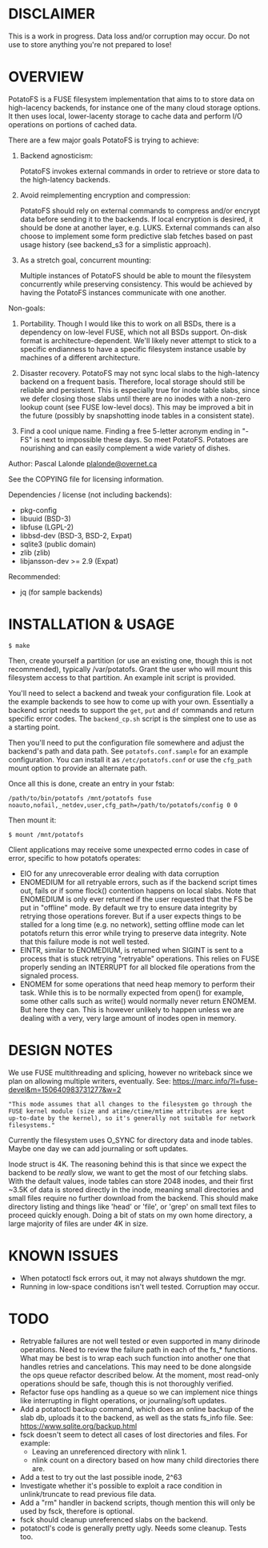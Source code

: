 DISCLAIMER
==========
This is a work in progress. Data loss and/or corruption may occur. Do not
use to store anything you're not prepared to lose!


OVERVIEW
========
PotatoFS is a FUSE filesystem implementation that aims to to store data on
high-lacency backends, for instance one of the many cloud storage options.
It then uses local, lower-lacenty storage to cache data and perform I/O
operations on portions of cached data.

There are a few major goals PotatoFS is trying to achieve:

  1) Backend agnosticism:

     PotatoFS invokes external commands in order to retrieve or store
     data to the high-latency backends.

  2) Avoid reimplementing encryption and compression:

     PotatoFS should rely on external commands to compress and/or
     encrypt data before sending it to the backends. If local encryption
     is desired, it should be done at another layer, e.g. LUKS. External
     commands can also choose to implement some form predictive slab
     fetches based on past usage history (see backend_s3 for a
     simplistic approach).

  3) As a stretch goal, concurrent mounting:

     Multiple instances of PotatoFS should be able to mount the filesystem
     concurrently while preserving consistency. This would be achieved by
     having the PotatoFS instances communicate with one another.

Non-goals:

  1) Portability. Though I would like this to work on all BSDs, there is
     a dependency on low-level FUSE, which not all BSDs support.
     On-disk format is architecture-dependent. We'll likely never attempt
     to stick to a specific endianness to have a specific filesystem
     instance usable by machines of a different architecture.

  2) Disaster recovery. PotatoFS may not sync local slabs to the high-latency
     backend on a frequent basis. Therefore, local storage should still be
     reliable and persistent. This is especially true for inode table slabs,
     since we defer closing those slabs until there are no inodes with a
     non-zero lookup count (see FUSE low-level docs). This may be improved a
     bit in the future (possibly by snapshotting inode tables in a
     consistent state).

  3) Find a cool unique name. Finding a free 5-letter acronym ending in
     "-FS" is next to impossible these days. So meet PotatoFS. Potatoes are
     nourishing and can easily complement a wide variety of dishes.


Author: Pascal Lalonde <plalonde@overnet.ca>

See the COPYING file for licensing information.

Dependencies / license (not including backends):
- pkg-config
- libuuid (BSD-3)
- libfuse (LGPL-2)
- libbsd-dev (BSD-3, BSD-2, Expat)
- sqlite3 (public domain)
- zlib (zlib)
- libjansson-dev >= 2.9 (Expat)

Recommended:
- jq (for sample backends)


INSTALLATION & USAGE
====================

```
$ make
```

Then, create yourself a partition (or use an existing one, though this is not
recommended), typically /var/potatofs. Grant the user who will mount this
filesystem access to that partition. An example init script is provided.

You'll need to select a backend and tweak your configuration file. Look
at the example backends to see how to come up with your own. Essentially a
backend script needs to support the `get`, `put` and `df` commands and return
specific error codes. The `backend_cp.sh` script is the simplest one to
use as a starting point.

Then you'll need to put the configuration file somewhere and adjust the
backend's path and data path. See `potatofs.conf.sample` for an example
configuration. You can install it as `/etc/potatofs.conf` or use the
`cfg_path` mount option to provide an alternate path.

Once all this is done, create an entry in your fstab:

```
/path/to/bin/potatofs /mnt/potatofs fuse noauto,nofail,_netdev,user,cfg_path=/path/to/potatofs/config 0 0
```

Then mount it:

```
$ mount /mnt/potatofs
```

Client applications may receive some unexpected errno codes in case of error,
specific to how potatofs operates:

* EIO for any unrecoverable error dealing with data corruption
* ENOMEDIUM for all retryable errors, such as if the backend script times out,
  fails or if some flock() contention happens on local slabs. Note that
  ENOMEDIUM is only ever returned if the user requested that the FS be put in
  "offline" mode. By default we try to ensure data integrity by retrying those
  operations forever. But if a user expects things to be stalled for a long
  time (e.g. no network), setting offline mode can let potatofs return this
  error while trying to preserve data integrity. Note that this failure mode is
  not well tested.
* EINTR, similar to ENOMEDIUM, is returned when SIGINT is sent to a process
  that is stuck retrying "retryable" operations. This relies on FUSE
  properly sending an INTERRUPT for all blocked file operations from the
  signaled process.
* ENOMEM for some operations that need heap memory to perform their task.
  While this is to be normally expected from open() for example, some other
  calls such as write() would normally never return ENOMEM. But here they can.
  This is however unlikely to happen unless we are dealing with a very, very
  large amount of inodes open in memory.


DESIGN NOTES
============
We use FUSE multithreading and splicing, however no writeback since we plan on
allowing multiple writers, eventually.
See: https://marc.info/?l=fuse-devel&m=150640983731277&w=2

	"This mode assumes that all changes to the filesystem go through the
	FUSE kernel module (size and atime/ctime/mtime attributes are kept
	up-to-date by the kernel), so it's generally not suitable for network
	filesystems."

Currently the filesystem uses O_SYNC for directory data and inode tables.
Maybe one day we can add journaling or soft updates.

Inode struct is 4K. The reasoning behind this is that since we expect the
backend to be *really* slow, we want to get the most of our fetching slabs.
With the default values, inode tables can store 2048 inodes, and their first
~3.5K of data is stored directly in the inode, meaning small directories and
small files require no further download from the backend. This should make
directory listing and things like 'head' or 'file', or 'grep' on small text
files to proceed quickly enough. Doing a bit of stats on my own home
directory, a large majority of files are under 4K in size.


KNOWN ISSUES
============
* When potatoctl fsck errors out, it may not always shutdown the mgr.
* Running in low-space conditions isn't well tested. Corruption may occur.

TODO
====
* Retryable failures are not well tested or even supported in many
  dirinode operations. Need to review the failure path in each of the
  fs_* functions. What may be best is to wrap each such function
  into another one that handles retries and cancelations. This may need
  to be done alongside the ops queue refactor described below. At the moment,
  most read-only operations should be safe, though this is not thoroughly
  verified.
* Refactor fuse ops handling as a queue so we can implement nice things
  like interrupting in flight operations, or journaling/soft updates.
* Add a potatoctl backup command, which does an online backup of the
  slab db, uploads it to the backend, as well as the stats fs_info file.
  See: https://www.sqlite.org/backup.html
* fsck doesn't seem to detect all cases of lost directories and files. For
  example:
  - Leaving an unreferenced directory with nlink 1.
  - nlink count on a directory based on how many child directories there are.
* Add a test to try out the last possible inode, 2^63
* Investigate whether it's possible to exploit a race condition in
  unlink/truncate to read previous file data.
* Add a "rm" handler in backend scripts, though mention this will only
  be used by fsck, therefore is optional.
* fsck should cleanup unreferenced slabs on the backend.
* potatoctl's code is generally pretty ugly. Needs some cleanup. Tests too.
